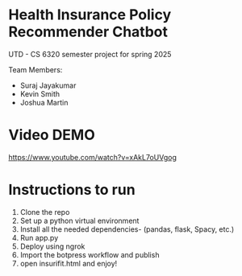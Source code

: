 # Health Insurance Policy Recommender Chatbot
 UTD - CS 6320 semester project for spring 2025

 Team Members:
 - Suraj Jayakumar 
 - Kevin Smith
 - Joshua Martin

# Video DEMO
https://www.youtube.com/watch?v=xAkL7oUVgog

# Instructions to run
1) Clone the repo
2) Set up a python virtual environment
3) Install all the needed dependencies- (pandas, flask, Spacy, etc.)
4) Run app.py
5) Deploy using ngrok
6) Import the botpress workflow and publish
7) open insurifit.html and enjoy!

